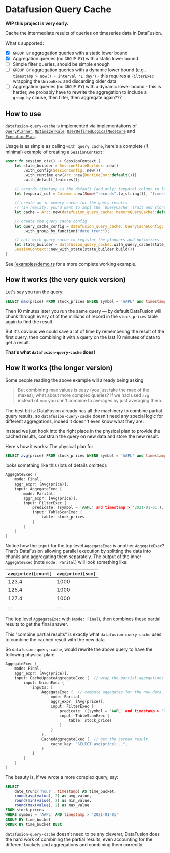 # Datafusion Query Cache

**WIP this project is very early.**

Cache the intermediate results of queries on timeseries data in DataFusion.

What's supported:
* [x] `GROUP BY` aggregation queries with a static lower bound
* [x] Aggregation queries (no `GROUP BY`) with a static lower bound
* [ ] Simple filter queries, should be simple enough
* [ ] `GROUP BY` aggregation queries with a dynamic lower bound (e.g . `timestamp > now() - interval '1 day'`) - this requires a `FilterExec` wrapping the `UnionExec` and discarding older data
* [ ] Aggregation queries (no `GROUP BY`) with a dynamic lower bound - this is harder, we probably have to rewrite the aggregation to include a `group_by` clause, then filter, then aggregate again???

## How to use

`datafusion-query-cache` is implemented via implementations of
[`QueryPlanner`](https://docs.rs/datafusion/latest/datafusion/execution/context/trait.QueryPlanner.html),
[`OptimizerRule`](https://docs.rs/datafusion/latest/datafusion/optimizer/trait.OptimizerRule.html),
[`UserDefinedLogicalNodeCore`](https://docs.rs/datafusion/latest/datafusion/logical_expr/trait.UserDefinedLogicalNodeCore.html) and
[`ExecutionPlan`](https://docs.rs/datafusion/latest/datafusion/physical_plan/trait.ExecutionPlan.html).

Usage is as simple as calling `with_query_cache`, here's a complete (if minimal) example of creating a `SessionContext`:

```rs
async fn session_ctx() -> SessionContext {
    let state_builder = SessionStateBuilder::new()
        .with_config(SessionConfig::new())
        .with_runtime_env(Arc::new(RuntimeEnv::default()))
        .with_default_features();

    // records.timetamp is the default (and only) temporal column to look at
    let temporal_col = Column::new(Some("records".to_string()), "timestamp".to_string());

    // create an in memory cache for the query results
    // (in reality, you'd want to impl the `QueryCache` trait and store the data somewhere persistent)
    let cache = Arc::new(datafusion_query_cache::MemoryQueryCache::default());

    // create the query cache config
    let query_cache_config = datafusion_query_cache::QueryCacheConfig::new(temporal_col, cache)
        .with_group_by_function("date_trunc");

    // call with_query_cache to register the planners and optimizers
    let state_builder = datafusion_query_cache::with_query_cache(state_builder, query_cache_config);
    SessionContext::new_with_state(state_builder.build())
}
```

See [`examples/demo.rs](./examples/demo.rs) for a more complete working example.


## How it works (the very quick version)

Let's say you run the query:

```sql
SELECT max(price) FROM stock_prices WHERE symbol = 'AAPL' and timestamp > '2021-01-01'
```

Then 10 minutes later you run the same query — by default DataFusion will chunk through every
of of the millions of record in the `stock_prices` table again to find the result.

But it's obvious we could save a lot of time by remembering the result of the first query,
then combining it with a query on the last 10 minutes of data to get a result.

**That's what `datafusion-query-cache` does!**

## How it works (the longer version)

Some people reading the above example will already being asking

> But combining max values is easy (you just take the max of the maxes), what about more complex queries?
> If we had used `avg` instead of `max` you can't combine to averages by just averaging them.

The best bit is: DataFusion already has all the machinery to combine partial query results, so `datafusion-query-cache`
doesn't need any special logic for different aggregations, indeed it doesn't even know what they are.

Instead we just hook into the right place in the physical plan to provide the cached results, constrain the query
on new data and store the new result.

Here's how it works: The physical plan for

```sql
SELECT avg(price) FROM stock_prices WHERE symbol = 'AAPL' and timestamp > '2021-01-01'
```

looks something like this (lots of details omitted):

```rs
AggegateExec {
    mode: Final,
    aggr_expr: [Avg(price)],
    input: AggegateExec {
        mode: Parital,
        aggr_expr: [Avg(price)],
        input: FilterExec {
            predicate: (symbol = 'AAPL' and timestamp > '2021-01-01'),
            input: TableScanExec {
                table: stock_prices
            }
        }
    }
}
```

Notice how the `input` for the top level `AggegateExec` is another `AggegateExec`?
That's DataFusion allowing parallel execution by splitting the data into chunks and aggregating them separately.
The output of the inner `AggegateExec` (note `mode: Parital`) will look something like:

| `avg(price)[count]` | `avg(price)[sum]` |
|---------------------|-------------------|
| 123.4               | 1000              |
| 125.4               | 1000              |
| 127.4               | 1000              |
| ...                 | ...               |

The top level `AggegateExec` with (`mode: Final`), then combines these partial results to get the final answer.

This "combine partial results" is exactly what `datafusion-query-cache` uses to combine the cached result with the new data.

So `datafusion-query-cache`, would rewrite the above query to have the following physical plan:

```rs
AggegateExec {
    mode: Final,
    aggr_expr: [Avg(price)],
    input: CacheUpdateAggregateExec {  // wrap the partial aggegations and stores the result for later
        input: UnionExec {
            inputs: [
                AggegateExec {  // compute aggegates for the new data
                    mode: Parital,
                    aggr_expr: [Avg(price)],
                    input: FilterExec {
                        predicate: ((symbol = 'AAPL' and timestamp > '2021-01-01') and timestamp < '{last run}'),
                        input: TableScanExec {
                            table: stock_prices
                        }
                    }
                },
                CachedAggregateExec {  // get the cached result
                    cache_key: "SELECT avg(price)...",
                }
            ]
        }
    }
}
```

The beauty is, if we wrote a more complex query, say:

```sql
SELECT
    date_trunc('hour', timestamp) AS time_bucket,
    round(avg(value), 2) as avg_value,
    round(min(value), 2) as min_value,
    round(max(value), 2) as max_value
FROM stock_prices
WHERE symbol = 'AAPL' AND timestamp > '2021-01-01'
GROUP BY time_bucket
ORDER BY time_bucket DESC
```

`datafusion-query-cache` doesn't need to be any cleverer, DataFusion does the hard work of combining the partial results,
even accounting for the different buckets and aggregations and combining them correctly.
